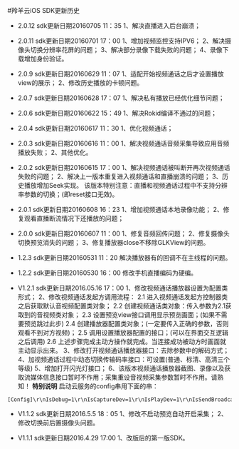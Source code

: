 #羚羊云iOS SDK更新历史

- 2.0.12 sdk更新日期20160705 11：35
1、解决直播进入后台崩溃；

- 2.0.11 sdk更新日期20160701 17：00
1、增加视频监控支持IPV6；
2、解决摄像头切换分辨率花屏的问题；
3、解决部分录像下载失败的问题；
4、录像下载增加身份验证。

- 2.0.9 sdk更新日期20160629 11：07
1、适配开始视频通话之后才设置播放view的展示；
2、修改历史播放的卡顿问题。

- 2.0.7 sdk更新日期20160628 17：07
1、解决私有播放已经优化细节问题；


- 2.0.6 sdk更新日期20160622 15：49
1、解决Rokid编译不通过的问题；


- 2.0.4 sdk更新日期20160617 11：30
1、优化视频通话；


- 2.0.3 sdk更新日期20160616 11：00
1、解决视频通话音频采集导致应用音频播放失败；
2、其他优化。

- 2.0.2 sdk更新日期20160615 17：00
1、解决视频通话被叫断开再次视频通话失败的问题；
2、解决上一版本重复进入视频通话和直播崩溃的问题；
3、历史播放增加Seek实现。
该版本特别注意：直播和视频通话过程中不支持分辨率参数的切换；(即reset接口无效)。

- 2.0.1 sdk更新日期20160608 16：23
1、增加视频通话本地录像功能；
2、修复观看直播断流情况下还播放的问题；


- 2.0.0 sdk更新日期20160607 11：00
1、修复音频回传问题；
2、修复摄像头切换预览消失的问题；
3、修复播放器close不移除GLKView的问题。

- 1.2.3 sdk更新日期20160531 11：20
解决播放器有的回调不在主线程的问题。

- 1.2.2 sdk更新日期20160530 16：00
修改手机直播编码为硬编。
 
- V1.2.1 sdk更新日期2016.05.16 17：00
1、修改视频通话播放器设置为配置类形式；
2、修改视频通话发起方调用流程：
2.1 进入视频通话发起方控制器类之后获取默认音视频配置类对象；
2.2 创建视频通话类对象：传入参数为2.1获取到的音视频类对象；
2.3 设置预览view接口调用显示预览画面；(如果不需要预览跳过此步)
2.4 创建播放器配置类对象；(一定要传入正确的参数，否则观看不到对方视频)；
2.5 调用设置播放器配置的接口；(可以在界面交互逻辑之后调用)
2.6 上述步骤完成主动方操作就完成。当连接成功被动方时画面就主动显示出来。
3、修改打开视频通话播放器接口：去除参数中的解码方式；
4、加视频通话过程中动态切换传输码率接口：可设置(普通、标清、高清三个等级)
5、增加打开闪光灯接口；
6、该版本视频通话播放器截图、录像以及获取流媒体信息接口暂时不作用；采集重设音视频采集参数暂时不作用。请熟知！
**特别说明**
启动云服务的config串用下面的串：
```
[Config]\r\nIsDebug=1\r\nIsCaptureDev=1\r\nIsPlayDev=1\r\nIsSendBroadcast=0\r\nUdpSendInterval=2\r\nSendPacketBufferLength=1408\r\nRecvPacketBufferLength=1408\r\n[Tracker]\r\nCount=3\r\nIP1=121.42.156.148\r\nPort1=80\r\nIP2=182.254.149.39\r\nPort2=80\r\nIP3=203.195.157.248\r\nPort3=80\r\n[RealtimeModeConfig]\r\nLongConncettionServerIP=223.202.103.146\r\nLongConncettionServerPort=8088\r\nDebugServerIP=120.24.56.51\r\nDebugServerPort=41234\r\nRealtimeModeConfigString=00000000000000\r\nPlayerDataBufferDelayLength=6
```

- V1.1.2 sdk更新日期2016.5.5 18：05
1、修改不启动预览自动开启采集；
2、修改切换前后置摄像头问题。

- V1.1.1 sdk更新日期2016.4.29 17:00
1、改版后的第一版SDK。


